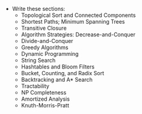 * Write these sections:
   + Topological Sort and Connected Components
   + Shortest Paths; Minimum Spanning Trees
   + Transitive Closure
   + Algorithm Strategies: Decrease-and-Conquer
   + Divide-and-Conquer
   + Greedy Algorithms
   + Dynamic Programming
   + String Search
   + Hashtables and Bloom Filters
   + Bucket, Counting, and Radix Sort
   + Backtracking and A* Search
   + Tractability
   + NP Completeness
   + Amortized Analysis
   + Knuth-Morris-Pratt
 